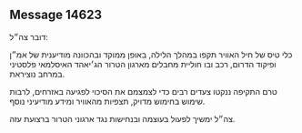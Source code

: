 ## Message 14623

דובר צה״ל: 

כלי טיס של חיל האוויר תקפו במהלך הלילה, באופן ממוקד ובהכוונה מודיענית של אמ״ן ופיקוד הדרום, רכב ובו חוליית מחבלים מארגון הטרור הג׳יאהד האיסלמאי פלסטיני במרחב נוציראת.

טרם התקיפה ננקטו צעדים רבים כדי לצמצמם את הסיכוי לפגיעה באזרחים, לרבות שימוש בחימוש מדויק, תצפיות מהאוויר ומידע מודיעיני נוסף.

צה״ל ימשיך לפעול בעוצמה ובנחישות נגד ארגוני הטרור ברצועת עזה.

